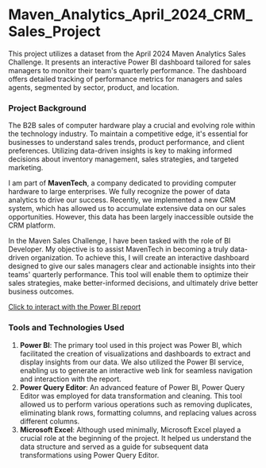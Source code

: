 # Maven_Analytics_April_2024_CRM_Sales_Project
This project utilizes a dataset from the April 2024 Maven Analytics Sales Challenge. It presents an interactive Power BI dashboard tailored for sales managers to monitor their team's quarterly performance. The dashboard offers detailed tracking of performance metrics for managers and sales agents, segmented by sector, product, and location.

### Project Background
The B2B sales of computer hardware play a crucial and evolving role within the technology industry. To maintain a competitive edge, it's essential for businesses to understand sales trends, product performance, and client preferences. Utilizing data-driven insights is key to making informed decisions about inventory management, sales strategies, and targeted marketing.

I am part of **MavenTech**, a company dedicated to providing computer hardware to large enterprises. We fully recognize the power of data analytics to drive our success. Recently, we implemented a new CRM system, which has allowed us to accumulate extensive data on our sales opportunities. However, this data has been largely inaccessible outside the CRM platform.

In the Maven Sales Challenge, I have been tasked with the role of BI Developer. My objective is to assist MavenTech in becoming a truly data-driven organization. To achieve this, I will create an interactive dashboard designed to give our sales managers clear and actionable insights into their teams' quarterly performance. This tool will enable them to optimize their sales strategies, make better-informed decisions, and ultimately drive better business outcomes.

[Click to interact with the Power BI report](https://app.powerbi.com/view?r=eyJrIjoiNzQ1N2E0NjMtZTQ3My00MjRjLWI1YmUtM2JhYzJkOTNlNDZkIiwidCI6IjFkZDZlZmUxLTk4MDctNGM1Yy04NzJiLWJmZDExZDIyNGEzMSJ9)

### Tools and Technologies Used
1. **Power BI**: The primary tool used in this project was Power BI, which facilitated the creation of visualizations and dashboards to extract and display insights from our data. We also utilized the Power BI service, enabling us to generate an interactive web link for seamless navigation and interaction with the report.
2. **Power Query Editor**: An advanced feature of Power BI, Power Query Editor was employed for data transformation and cleaning. This tool allowed us to perform various operations such as removing duplicates, eliminating blank rows, formatting columns, and replacing values across different columns.
4. **Microsoft Excel**: Although used minimally, Microsoft Excel played a crucial role at the beginning of the project. It helped us understand the data structure and served as a guide for subsequent data transformations using Power Query Editor.

